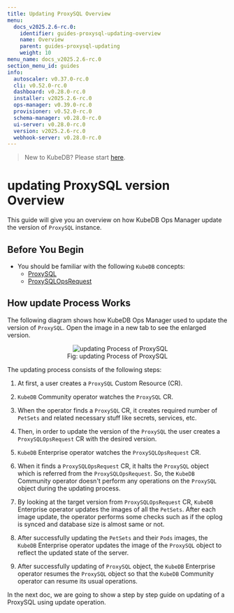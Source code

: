 ```yaml
---
title: Updating ProxySQL Overview
menu:
  docs_v2025.2.6-rc.0:
    identifier: guides-proxysql-updating-overview
    name: Overview
    parent: guides-proxysql-updating
    weight: 10
menu_name: docs_v2025.2.6-rc.0
section_menu_id: guides
info:
  autoscaler: v0.37.0-rc.0
  cli: v0.52.0-rc.0
  dashboard: v0.28.0-rc.0
  installer: v2025.2.6-rc.0
  ops-manager: v0.39.0-rc.0
  provisioner: v0.52.0-rc.0
  schema-manager: v0.28.0-rc.0
  ui-server: v0.28.0-rc.0
  version: v2025.2.6-rc.0
  webhook-server: v0.28.0-rc.0
---
```


> New to KubeDB? Please start [here](/docs/v2025.2.6-rc.0/README).

# updating ProxySQL version Overview

This guide will give you an overview on how KubeDB Ops Manager update the version of `ProxySQL` instance.

## Before You Begin

- You should be familiar with the following `KubeDB` concepts:
  - [ProxySQL](/docs/v2025.2.6-rc.0/guides/proxysql/concepts/proxysql)
  - [ProxySQLOpsRequest](/docs/v2025.2.6-rc.0/guides/proxysql/concepts/opsrequest)

## How update Process Works

The following diagram shows how KubeDB Ops Manager used to update the version of `ProxySQL`. Open the image in a new tab to see the enlarged version.

<figure align="center">
  <img alt="updating Process of ProxySQL" src="/docs/v2025.2.6-rc.0/guides/proxysql/update-version/overview/images/proxysql-update.png">
<figcaption align="center">Fig: updating Process of ProxySQL</figcaption>
</figure>

The updating process consists of the following steps:

1. At first, a user creates a `ProxySQL` Custom Resource (CR).

2. `KubeDB` Community operator watches the `ProxySQL` CR.

3. When the operator finds a `ProxySQL` CR, it creates required number of `PetSets` and related necessary stuff like secrets, services, etc.

4. Then, in order to update the version of the `ProxySQL` the user creates a `ProxySQLOpsRequest` CR with the desired version.

5. `KubeDB` Enterprise operator watches the `ProxySQLOpsRequest` CR.

6. When it finds a `ProxySQLOpsRequest` CR, it halts the `ProxySQL` object which is referred from the `ProxySQLOpsRequest`. So, the `KubeDB` Community operator doesn't perform any operations on the `ProxySQL` object during the updating process.  

7. By looking at the target version from `ProxySQLOpsRequest` CR, `KubeDB` Enterprise operator updates the images of all the `PetSets`. After each image update, the operator performs some checks such as if the oplog is synced and database size is almost same or not.

8. After successfully updating the `PetSets` and their `Pods` images, the `KubeDB` Enterprise operator updates the image of the `ProxySQL` object to reflect the updated state of the server.

9. After successfully updating of `ProxySQL` object, the `KubeDB` Enterprise operator resumes the `ProxySQL` object so that the `KubeDB` Community operator can resume its usual operations.

In the next doc, we are going to show a step by step guide on updating of a ProxySQL using update operation.